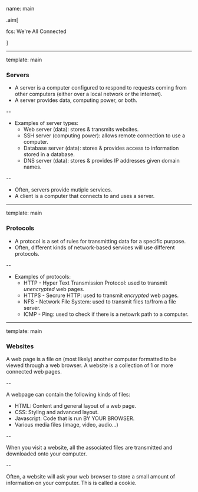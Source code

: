 name: main

.aim[<div>
fcs: We're All Connected
</div>]

---
template: main

### Servers
- A server is a computer configured to respond to requests coming from other computers (either over a local network or the internet).
- A server provides data, computing power, or both.

--
- Examples of server types:
  - Web server (data): stores & transmits websites.
  - SSH server (computing power): allows remote connection to use a computer.
  - Database server (data): stores & provides access to information stored in a database.
  - DNS server (data): stores & provides IP addresses given domain names.

--
- Often, servers provide mutiple services.
- A client is a computer that connects to and uses a server.

---
template: main

### Protocols
- A protocol is a set of rules for transmitting data for a specific purpose.
- Often, different kinds of network-based services will use different protocols.

--
- Examples of protocols:
  - HTTP - Hyper Text Transmission Protocol: used to transmit _unencrypted_ web pages.
  - HTTPS - Secrure HTTP: used to transmit _encrypted_ web pages.
  - NFS - Network File System: used to transmit files to/from a file server.
  - ICMP - Ping: used to check if there is a netowrk path to a computer.

---
template: main

### Websites
A web page is a file on (most likely) another computer formatted to be viewed through a web browser. A website is a collection of 1 or more connected web pages.

--

A webpage can contain the following kinds of files:
- HTML: Content and general layout of a web page.
- CSS: Styling and advanced layout.
- Javascript: Code that is run BY YOUR BROWSER.
- Various media files (image, video, audio...)

--

When you visit a website, all the associated files are transmitted and downloaded onto your computer.

--

Often, a website will ask your web browser to store a small amount of information on your computer. This is called a cookie.
